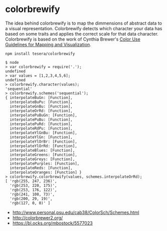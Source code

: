 # colorbrewify

The idea behind colorbrewify is to map the dimmensions of abstract data to a visual representation. Colorbrewify detects which character your data has based on some traits and applies the correct scale for that data character. Colorbrewify is based on the work of Cynthia Brewer's [Color Use Guidelines for Mapping and Visualization](http://www.personal.psu.edu/cab38/ColorSch/Schemes.html).

`npm install tesera/colorbrewify`

```console
$ node
> var colorbrewify = require('.');
undefined
> var values = [1,2,3,4,5,6];
undefined
> colorbrewify.character(values);
'sequential'
> colorbrewify.schemes('sequential');
{ interpolateBuGn: [Function],
  interpolateBuPu: [Function],
  interpolateGnBu: [Function],
  interpolateOrRd: [Function],
  interpolatePuBuGn: [Function],
  interpolatePuBu: [Function],
  interpolatePuRd: [Function],
  interpolateRdPu: [Function],
  interpolateYlGnBu: [Function],
  interpolateYlGn: [Function],
  interpolateYlOrBr: [Function],
  interpolateYlOrRd: [Function],
  interpolateBlues: [Function],
  interpolateGreens: [Function],
  interpolateGreys: [Function],
  interpolatePurples: [Function],
  interpolateReds: [Function],
  interpolateOranges: [Function] }
> colorbrewify.colorbrewify(values, schemes.interpolateOrRd);
[ 'rgb(255, 247, 236)',
  'rgb(253, 220, 175)',
  'rgb(253, 176, 122)',
  'rgb(241, 108, 73)',
  'rgb(200, 29, 19)',
  'rgb(127, 0, 0)' ]
```

* http://www.personal.psu.edu/cab38/ColorSch/Schemes.html
* http://colorbrewer2.org/
* https://bl.ocks.org/mbostock/5577023
